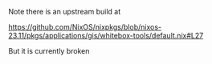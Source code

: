 Note there is an upstream build at 

https://github.com/NixOS/nixpkgs/blob/nixos-23.11/pkgs/applications/gis/whitebox-tools/default.nix#L27

But it is currently broken